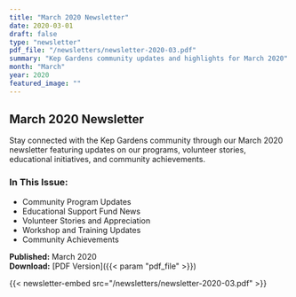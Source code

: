 ```yaml
---
title: "March 2020 Newsletter"
date: 2020-03-01
draft: false
type: "newsletter"
pdf_file: "/newsletters/newsletter-2020-03.pdf"
summary: "Kep Gardens community updates and highlights for March 2020"
month: "March"
year: 2020
featured_image: ""
---
```


## March 2020 Newsletter

Stay connected with the Kep Gardens community through our March 2020 newsletter featuring updates on our programs, volunteer stories, educational initiatives, and community achievements.

### In This Issue:
- Community Program Updates
- Educational Support Fund News
- Volunteer Stories and Appreciation
- Workshop and Training Updates
- Community Achievements

**Published:** March 2020  
**Download:** [PDF Version]({{< param "pdf_file" >}})

{{< newsletter-embed src="/newsletters/newsletter-2020-03.pdf" >}}
